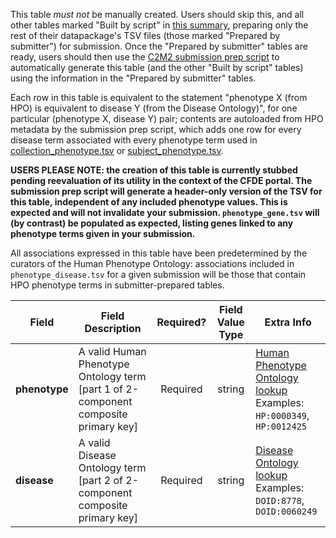 This table *must not* be manually created. Users should skip this, and all other tables marked "Built by script" in [this summary](./C2M2-Table-Summary), preparing only the rest of their datapackage's TSV files (those marked "Prepared by submitter") for submission. Once the "Prepared by submitter" tables are ready, users should then use the [C2M2 submission prep script](https://osf.io/bq6k9/) to automatically generate this table (and the other "Built by script" tables) using the information in the "Prepared by submitter" tables.

Each row in this table is equivalent to the statement "phenotype X (from HPO) is equivalent to disease Y (from the Disease Ontology)", for one particular (phenotype X, disease Y) pair; contents are autoloaded from HPO metadata by the submission prep script, which adds one row for every disease term associated with every phenotype term used in [collection_phenotype.tsv](./TableInfo:-collection_phenotype.tsv) or [subject_phenotype.tsv](./TableInfo:-subject_phenotype.tsv).

**USERS PLEASE NOTE: the creation of this table is currently stubbed pending reevaluation of its utility in the context of the CFDE portal. The submission prep script will generate a header-only version of the TSV for this table, independent of any included phenotype values. This is expected and will not invalidate your submission. `phenotype_gene.tsv` will (by contrast) be populated as expected, listing genes linked to any phenotype terms given in your submission.**

All associations expressed in this table have been predetermined by the curators of the Human Phenotype Ontology: associations included in `phenotype_disease.tsv` for a given submission will be those that contain HPO phenotype terms in submitter-prepared tables.

Field | Field Description | Required? | Field Value Type | Extra Info 
------|-------------------|:-----------:|:-------------:|------------
**phenotype** | A valid Human Phenotype Ontology term [part 1 of 2-component composite primary key] | Required | string | [Human Phenotype Ontology lookup](https://hpo.jax.org/app/) <br /> Examples: `HP:0000349`, `HP:0012425`
**disease** | A valid Disease Ontology term [part 2 of 2-component composite primary key] | Required | string | [Disease Ontology lookup](https://disease-ontology.org/) <br /> Examples: `DOID:8778`, `DOID:0060249`